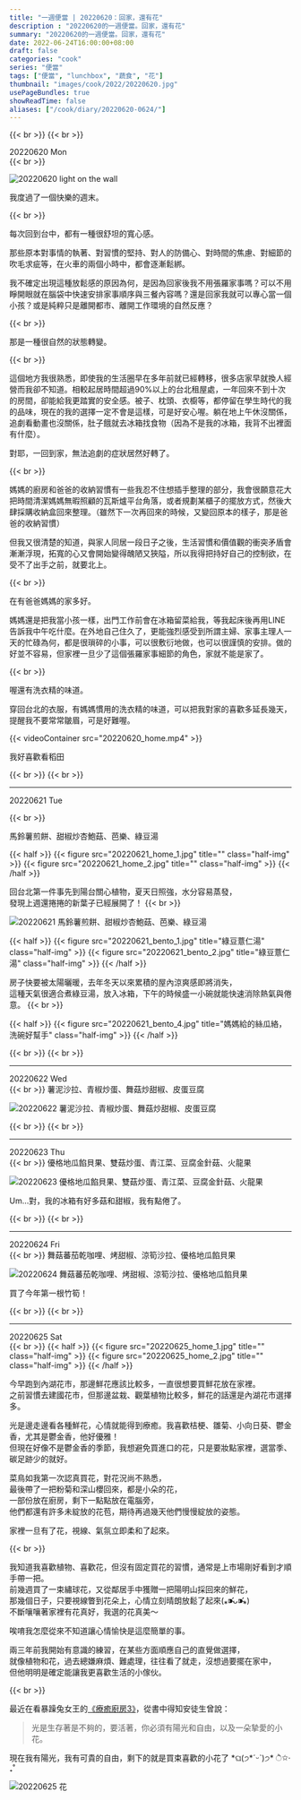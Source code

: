 ```yaml
---
title: "一週便當 | 20220620：回家，還有花"
description : "20220620的一週便當。回家，還有花"
summary: "20220620的一週便當。回家，還有花"
date: 2022-06-24T16:00:00+08:00
draft: false
categories: "cook"
series: "便當"
tags: ["便當", "lunchbox", "蔬食", "花"]
thumbnail: "images/cook/2022/20220620.jpg"
usePageBundles: true
showReadTime: false
aliases: ["/cook/diary/20220620-0624/"]
---
```


{{< br >}}
{{< br >}}

<div class="border-item"><span>20220620 Mon</span></div>
{{< br >}}

![20220620 light on the wall](20220620_home_1.jpg)

我度過了一個快樂的週末。

{{< br >}}

每次回到台中，都有一種很舒坦的寬心感。

那些原本對事情的執著、對習慣的堅持、對人的防備心、對時間的焦慮、對細節的吹毛求疵等，在火車的兩個小時中，都會逐漸鬆綁。

我不確定出現這種放鬆感的原因為何，是因為回家後我不用張羅家事嗎？可以不用睜開眼就在腦袋中快速安排家事順序與三餐內容嗎？還是回家我就可以專心當一個小孩？或是純粹只是離開都市、離開工作環境的自然反應？

{{< br >}}

那是一種很自然的狀態轉變。

{{< br >}}

這個地方我很熟悉，即使我的生活圈早在多年前就已經轉移，很多店家早就換人經營而我卻不知道。相較起居時間超過90%以上的台北租屋處，一年回來不到十次的房間，卻能給我更踏實的安全感。被子、枕頭、衣櫥等，都停留在學生時代的我的品味，現在的我的選擇一定不會是這樣，可是好安心喔。躺在地上午休沒關係，追劇看動畫也沒關係，肚子餓就去冰箱找食物（因為不是我的冰箱，我背不出裡面有什麼）。

對耶，一回到家，無法追劇的症狀居然好轉了。

{{< br >}}

媽媽的廚房和爸爸的收納習慣有一些我忍不住想插手整理的部分，我會很願意花大把時間清潔媽媽無暇照顧的瓦斯爐平台角落，或者規劃某櫃子的擺放方式，然後大肆採購收納盒回來整理。（雖然下一次再回來的時候，又變回原本的樣子，那是爸爸的收納習慣）

但我又很清楚的知道，與家人同居一段日子之後，生活習慣和價值觀的衝突矛盾會漸漸浮現，拓寬的心又會開始變得醜陋又狹隘，所以我得把持好自己的控制欲，在受不了出手之前，就要北上。

{{< br >}}

在有爸爸媽媽的家多好。

媽媽還是把我當小孩一樣，出門工作前會在冰箱留菜給我，等我起床後再用LINE告訴我中午吃什麼。在外地自己住久了，更能強烈感受到所謂主婦、家事主理人一天的忙碌為何，都是很瑣碎的小事，可以很敷衍地做，也可以很謹慎的安排。做的好並不容易，但家裡一旦少了這個張羅家事細節的角色，家就不能是家了。

{{< br >}}

喔還有洗衣精的味道。

穿回台北的衣服，有媽媽慣用的洗衣精的味道，可以把我對家的喜歡多延長幾天，提醒我不要常常皺眉，可是好難喔。

{{< videoContainer src="20220620_home.mp4" >}}

我好喜歡看稻田

{{< br >}}
{{< br >}}

---

<div class="border-item"><span>20220621 Tue</span></div>

{{< br >}}

馬鈴薯煎餅、甜椒炒杏鮑菇、芭樂、綠豆湯

{{< half >}}
{{< figure src="20220621_home_1.jpg" title="" class="half-img" >}}
{{< figure src="20220621_home_2.jpg" title="" class="half-img" >}}
{{< /half >}}

回台北第一件事先到陽台關心植物，夏天日照強，水分容易蒸發，
\
發現上週還捲捲的新葉子已經展開了！
{{< br >}}

![20220621 馬鈴薯煎餅、甜椒炒杏鮑菇、芭樂、綠豆湯](20220621_bento_3.jpg)

{{< half >}}
{{< figure src="20220621_bento_1.jpg" title="綠豆薏仁湯" class="half-img" >}}
{{< figure src="20220621_bento_2.jpg" title="綠豆薏仁湯" class="half-img" >}}
{{< /half >}}

房子快要被太陽曬暖，去年冬天以來累積的屋內涼爽感即將消失，
\
這種天氣很適合煮綠豆湯，放入冰箱，下午的時候盛一小碗就能快速消除熱氣與倦意。
{{< br >}}

{{< half >}}
{{< figure src="20220621_bento_4.jpg" title="媽媽給的絲瓜絡，洗碗好幫手" class="half-img" >}}
{{< /half >}}

{{< br >}}
{{< br >}}

---

<div class="border-item"><span>20220622 Wed</span></div>
{{< br >}}
薯泥沙拉、青椒炒蛋、舞菇炒甜椒、皮蛋豆腐

![20220622 薯泥沙拉、青椒炒蛋、舞菇炒甜椒、皮蛋豆腐](20220622_bento_1.jpg)


{{< br >}}
{{< br >}}

---

<div class="border-item"><span>20220623 Thu</span></div>
{{< br >}}
優格地瓜餡貝果、雙菇炒蛋、青江菜、豆腐金針菇、火龍果

![20220623 優格地瓜餡貝果、雙菇炒蛋、青江菜、豆腐金針菇、火龍果](20220623_bento_1.jpg)

Um...對，我的冰箱有好多菇和甜椒，我有點倦了。

{{< br >}}
{{< br >}}

---

<div class="border-item"><span>20220624 Fri</span></div>
{{< br >}}
舞菇蕃茄乾咖哩、烤甜椒、涼筍沙拉、優格地瓜餡貝果

![20220624 舞菇蕃茄乾咖哩、烤甜椒、涼筍沙拉、優格地瓜餡貝果](20220624_bento_1.jpg)

買了今年第一根竹筍！

{{< br >}}
{{< br >}}

---

<div class="border-item"><span>20220625 Sat</span></div>
{{< br >}}
{{< half >}}
{{< figure src="20220625_home_1.jpg" title="" class="half-img" >}}
{{< figure src="20220625_home_2.jpg" title="" class="half-img" >}}
{{< /half >}}

今早跑到內湖花市，那邊鮮花應該比較多，一直很想要買鮮花放在家裡。
\
之前習慣去建國花市，但那邊盆栽、觀葉植物比較多，鮮花的話還是內湖花市選擇多。

光是邊走邊看各種鮮花，心情就能得到療癒。我喜歡桔梗、雛菊、小向日葵、鬱金香，尤其是鬱金香，他好優雅！
\
但現在好像不是鬱金香的季節，我想避免買進口的花，只是要妝點家裡，選當季、碳足跡少的就好。

菜鳥如我第一次認真買花，對花況尚不熟悉，
\
最後帶了一把粉菊和深山櫻回來，都是小朵的花，
\
一部份放在廚房，剩下一點點放在電腦旁，
\
他們都還有許多未綻放的花苞，期待再過幾天他們慢慢綻放的姿態。

家裡一旦有了花，視線、氣氛立即柔和了起來。

{{< br >}}

我知道我喜歡植物、喜歡花，但沒有固定買花的習慣，通常是上市場剛好看到才順手帶一把。
\
前幾週買了一束繡球花，又從鄰居手中獲贈一把陽明山採回來的鮮花，
\
那幾個日子，只要視線瞥到花朵上，心情立刻晴朗放鬆了起來(⁎⁍̴̛ᴗ⁍̴̛⁎)
\
不斷嚷嚷著家裡有花真好，我選的花真美～

唉唷我怎麼從來不知道讓心情愉快是這麼簡單的事。

兩三年前我開始有意識的練習，在某些方面順應自己的直覺做選擇，
\
就像植物和花，過去總嫌麻煩、難處理，往往看了就走，沒想過要擺在家中，
\
但他明明是確定能讓我更喜歡生活的小傢伙。

{{< br >}}

最近在看暴躁兔女王的[《療癒廚房3》](https://www.books.com.tw/products/0010825354)，從書中得知安徒生曾說：
> 光是生存著是不夠的，要活著，你必須有陽光和自由，以及一朵摯愛的小花。

現在我有陽光，我有可貴的自由，剩下的就是買束喜歡的小花了 \*ଘ(੭\*ˊᵕˋ)੭\* ੈ✩‧₊˚

![20220625 花](20220625_home_3.jpg)


